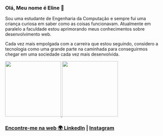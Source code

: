 ### Olá, Meu nome é Eline 👋 

Sou uma estudante de Engenharia da Computação e sempre fui uma criança curiosa em saber como as coisas funcionavam. Atualmente em paralelo a faculdade estou aprimorando meus conhecimentos sobre desenvolvimento web.

Cada vez mais empolgada com a carreira que estou seguindo, considero a tecnologia como uma grande parte na caminhada para conseguirmos chegar em uma sociedade cada vez mais desenvolvida.

<a href="https://beacons.ai/elinefarias">
  <img height="180em" src="https://github-readme-stats.vercel.app/api?username=elinefarias&show_icons=true&theme=outrun&include_all_commits=true&count_private=true"/>
  <img height="180em" src="https://github-readme-stats.vercel.app/api/top-langs/?username=elinefarias&layout=compact&langs_count=7&theme=outrun"/>
</div>

### Encontre-me na web :earth_africa: <a href="https://www.linkedin.com/in/eline-farias/" target="_blank">LinkedIn</a> |  <a href="https://www.instagram.com/farias_eline/" target="_blank">Instagram</a>

<!-- Emojis utilizados https://www.webfx.com/tools/emoji-cheat-sheet/-->
